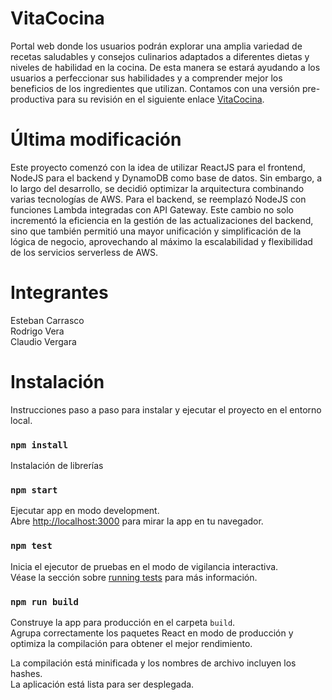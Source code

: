 # VitaCocina
Portal web donde los usuarios podrán explorar una amplia variedad de recetas saludables y consejos culinarios adaptados a diferentes dietas y niveles de habilidad en la cocina. De esta manera se estará ayudando a los usuarios a perfeccionar sus habilidades y a comprender mejor los beneficios de los ingredientes que utilizan. Contamos con una versión pre-productiva para su revisión en el siguiente enlace [VitaCocina](http://vitacocina-webpage.s3-website-sa-east-1.amazonaws.com/).

# Última modificación
Este proyecto comenzó con la idea de utilizar ReactJS para el frontend, NodeJS para el backend y DynamoDB como base de datos. Sin embargo, a lo largo del desarrollo, se decidió optimizar la arquitectura combinando varias tecnologías de AWS. Para el backend, se reemplazó NodeJS con funciones Lambda integradas con API Gateway. Este cambio no solo incrementó la eficiencia en la gestión de las actualizaciones del backend, sino que también permitió una mayor unificación y simplificación de la lógica de negocio, aprovechando al máximo la escalabilidad y flexibilidad de los servicios serverless de AWS.

# Integrantes
Esteban Carrasco \
Rodrigo Vera \
Claudio Vergara 

# Instalación
Instrucciones paso a paso para instalar y ejecutar el proyecto en el entorno local.

### `npm install`
Instalación de librerías

### `npm start`
Ejecutar app en modo development.\
Abre [http://localhost:3000](http://localhost:3000) para mirar la app en tu navegador.

### `npm test`
Inicia el ejecutor de pruebas en el modo de vigilancia interactiva.\
Véase la sección sobre [running tests](https://facebook.github.io/create-react-app/docs/running-tests) para más información.

### `npm run build`
Construye la app para producción en el carpeta `build`.\
Agrupa correctamente los paquetes React en modo de producción y optimiza la compilación para obtener el mejor rendimiento.

La compilación está minificada y los nombres de archivo incluyen los hashes.\
La aplicación está lista para ser desplegada.


